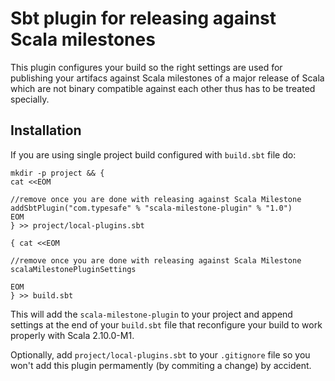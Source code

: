 # Sbt plugin for releasing against Scala milestones

This plugin configures your build so the right settings are used
for publishing your artifacs against Scala milestones of a major release of Scala
which are not binary compatible against each other thus has to be treated
specially.

## Installation

If you are using single project build configured with `build.sbt` file do:

    mkdir -p project && {
    cat <<EOM

    //remove once you are done with releasing against Scala Milestone
    addSbtPlugin("com.typesafe" % "scala-milestone-plugin" % "1.0")
    EOM
    } >> project/local-plugins.sbt

    { cat <<EOM

    //remove once you are done with releasing against Scala Milestone
    scalaMilestonePluginSettings

    EOM
    } >> build.sbt

This will add the `scala-milestone-plugin` to your project and append settings at the end of your `build.sbt` file that reconfigure your build to work properly with Scala 2.10.0-M1.

Optionally, add `project/local-plugins.sbt` to your `.gitignore` file so you won't add this plugin permamently (by commiting a change) by accident.

